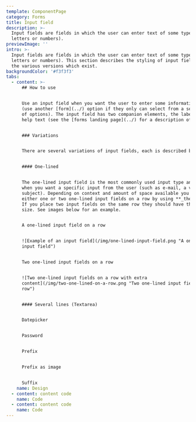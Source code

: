 ```yaml
---
template: ComponentPage
category: Forms
title: Input field
description: >-
  Input fields are fields in which the user can enter text of some type (be it
  letters or numbers).
previewImage: ''
intro: >-
  Input fields are fields in which the user can enter text of some type (be it
  letters or numbers). This section describes the styling of input fields and
  the various versions which exist.
backgroundColor: '#f3f3f3'
tabs:
  - content: >-
      ## How to use


      Use an input field when you want the user to enter some information freely
      (use another [form](../) option if they only can select from a set number
      of options). The input field has two companion elements, the label and
      help text (see the [forms landing page](../) for a description of them).


      ### Variations


      There are several variations of input fields, each is described below.


      #### One-lined


      The one-lined input field is the most commonly used input type and is used
      when you want a specific input from the user (such as e-mail, a value or
      subject). Depending on context and amount of space available you can put
      either one or two one-lined input fields on a row by using **_the grid_**.
      If you place two input fields on the same row they should have the same
      size. See images below for an example.


      A one-lined input field on a row


      ![Example of an input field](/img/one-lined-input-field.png "A one-lined
      input field")


      Two one-lined input fields on a row


      ![Two one-lined input fields on a row with extra
      content](/img/two-one-lined-on-a-row.png "Two one-lined input fields on a
      row")


      #### Several lines (Textarea)


      Datepicker


      Password


      Prefix


      Prefix as image


      Suffix
    name: Design
  - content: content code
    name: Code
  - content: content code
    name: Code
---
```


